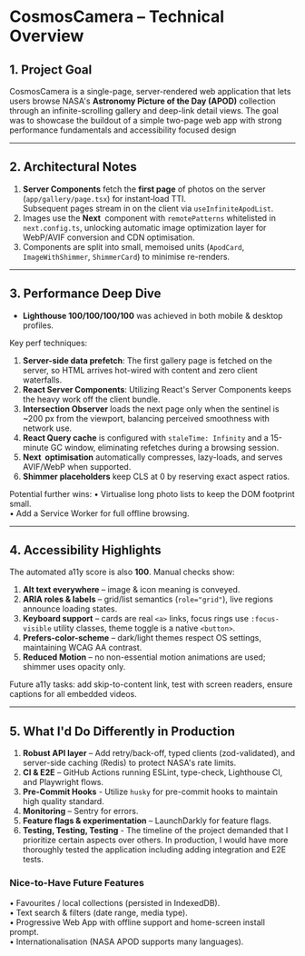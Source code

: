# CosmosCamera – Technical Overview

## 1. Project Goal

CosmosCamera is a single-page, server-rendered web application that lets users browse NASA's **Astronomy Picture of the Day (APOD)** collection through an infinite-scrolling gallery and deep-link detail views. The goal was to showcase the buildout of a simple two-page web app with strong performance fundamentals and accessibility focused design

---

## 2. Architectural Notes

1. **Server Components** fetch the **first page** of photos on the server (`app/gallery/page.tsx`) for instant‐load TTI.<br>Subsequent pages stream in on the client via `useInfiniteApodList`.
2. Images use the **Next <Image/>** component with `remotePatterns` whitelisted in `next.config.ts`, unlocking automatic image optimization layer for WebP/AVIF conversion and CDN optimisation.
3. Components are split into small, memoised units (`ApodCard`, `ImageWithShimmer`, `ShimmerCard`) to minimise re-renders.

---

## 3. Performance Deep Dive

- **Lighthouse 100/100/100/100** was achieved in both mobile & desktop profiles.

Key perf techniques:

1. **Server-side data prefetch**: The first gallery page is fetched on the server, so HTML arrives hot-wired with content and zero client waterfalls.
2. **React Server Components**: Utilizing React's Server Components keeps the heavy work off the client bundle.
3. **Intersection Observer** loads the next page only when the sentinel is ~200 px from the viewport, balancing perceived smoothness with network use.
4. **React Query cache** is configured with `staleTime: Infinity` and a 15-minute GC window, eliminating refetches during a browsing session.
5. **Next <Image/> optimisation** automatically compresses, lazy-loads, and serves AVIF/WebP when supported.
6. **Shimmer placeholders** keep CLS at 0 by reserving exact aspect ratios.

Potential further wins:
• Virtualise long photo lists to keep the DOM footprint small.<br>• Add a Service Worker for full offline browsing.

---

## 4. Accessibility Highlights

The automated a11y score is also **100**. Manual checks show:

1. **Alt text everywhere** – image & icon meaning is conveyed.
2. **ARIA roles & labels** – grid/list semantics (`role="grid"`), live regions announce loading states.
3. **Keyboard support** – cards are real `<a>` links, focus rings use `:focus-visible` utility classes, theme toggle is a native `<button>`.
4. **Prefers-color-scheme** – dark/light themes respect OS settings, maintaining WCAG AA contrast.
5. **Reduced Motion** – no non-essential motion animations are used; shimmer uses opacity only.

Future a11y tasks: add skip-to-content link, test with screen readers, ensure captions for all embedded videos.

---

## 5. What I'd Do Differently in Production

1. **Robust API layer** – Add retry/back-off, typed clients (zod-validated), and server-side caching (Redis) to protect NASA's rate limits.
2. **CI & E2E** – GitHub Actions running ESLint, type-check, Lighthouse CI, and Playwright flows.
3. **Pre-Commit Hooks** - Utilize `husky` for pre-commit hooks to maintain high quality standard.
4. **Monitoring** – Sentry for errors.
5. **Feature flags & experimentation** – LaunchDarkly for feature flags.
6. **Testing, Testing, Testing** - The timeline of the project demanded that I prioritize certain aspects over others. In production, I would have more thoroughly tested the application including adding integration and E2E tests.

### Nice-to-Have Future Features

• Favourites / local collections (persisted in IndexedDB).<br>• Text search & filters (date range, media type).<br>• Progressive Web App with offline support and home-screen install prompt.<br>• Internationalisation (NASA APOD supports many languages).
